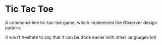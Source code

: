 # Tic Tac Toe
 
A command-line tic-tac-toe game, which implements the Observer design pattern.

(I won't hesitate to say that it can be done easier with other languages lol)

